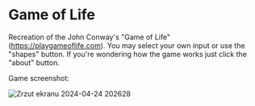 # Game of Life

Recreation of the John Conway's "Game of Life" (https://playgameoflife.com). You may select your own input or use the "shapes" button. If you're wondering how the game works just click the "about" button. 

Game screenshot:

![Zrzut ekranu 2024-04-24 202628](https://github.com/wojtekwasek/Game_of_Life/assets/136271272/028b2c68-1e89-49b7-81c5-914c872efe95)

